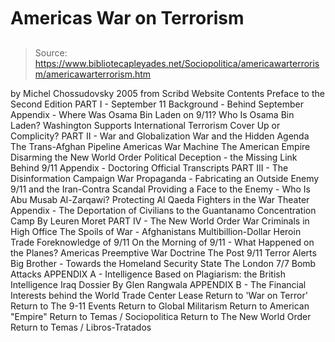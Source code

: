 # Americas War on Terrorism

> Source: https://www.bibliotecapleyades.net/Sociopolitica/americawarterrorism/americawarterrorism.htm

by Michel Chossudovsky 2005
from Scribd Website
Contents
Preface to the Second Edition
PART I - September 11
Background - Behind September
Appendix - Where Was Osama Bin Laden on 9/11?
Who Is Osama Bin Laden?
Washington Supports International Terrorism
Cover Up or Complicity?
PART II - War and Globalization
War and the Hidden Agenda
The Trans-Afghan Pipeline
Americas War Machine
The American Empire
Disarming the New World Order
Political Deception - the Missing Link Behind 9/11
Appendix - Doctoring Official Transcripts
PART III - The Disinformation Campaign
War Propaganda - Fabricating an Outside Enemy
9/11 and the Iran-Contra Scandal
Providing a Face to the Enemy - Who Is Abu Musab Al-Zarqawi?
Protecting Al Qaeda Fighters in the War Theater
Appendix - The Deportation of Civilians to the Guantanamo Concentration Camp By Leuren Moret
PART IV - The New World Order
War Criminals in High Office
The Spoils of War - Afghanistans Multibillion-Dollar Heroin Trade
Foreknowledge of 9/11
On the Morning of 9/11 - What Happened on the Planes?
Americas Preemptive War Doctrine
The Post 9/11 Terror Alerts
Big Brother - Towards the Homeland Security State
The London 7/7 Bomb Attacks
APPENDIX A - Intelligence Based on Plagiarism: the British Intelligence Iraq Dossier By Glen Rangwala
APPENDIX B - The Financial Interests behind the World Trade Center Lease
Return to 'War on Terror'
Return to The 9-11 Events
Return to Global Militarism
Return to American "Empire"
Return to Temas / Sociopolitica
Return to The New World Order
Return to Temas / Libros-Tratados
